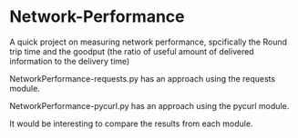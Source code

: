 # Network-Performance
A quick project on measuring network performance, spcifically the Round trip time and the goodput (the ratio of useful amount of delivered information to the delivery time)

NetworkPerformance-requests.py has an approach using the requests module.

NetworkPerformance-pycurl.py has an approach using the pycurl module.

It would be interesting to compare the results from each module.